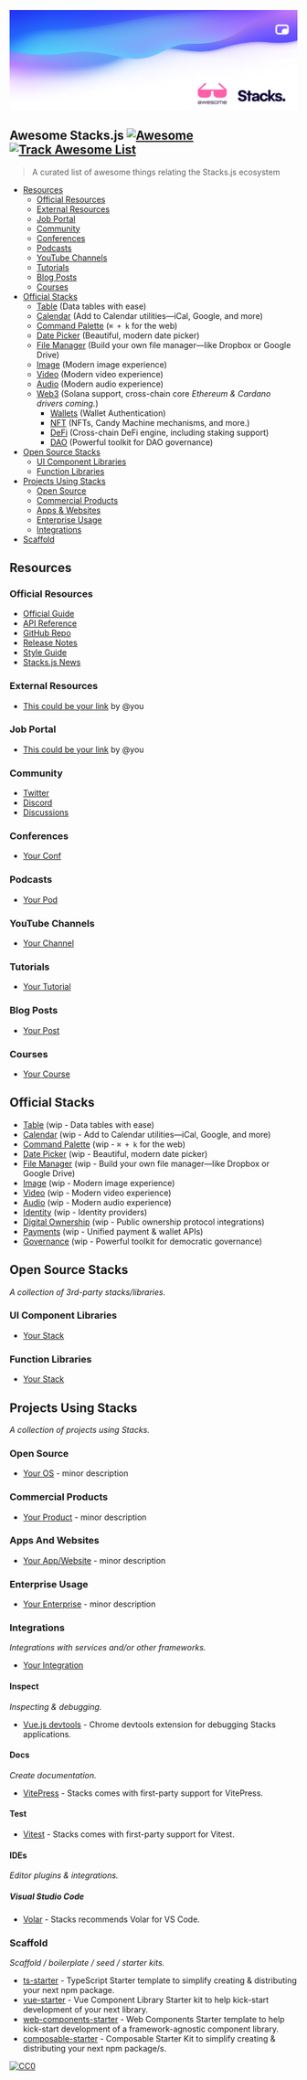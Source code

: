 <p align="center"><img src="assets/cover_awesome.png" alt="Social Card of Awesome Stacks"></p>

## Awesome Stacks.js [![Awesome](https://cdn.rawgit.com/sindresorhus/awesome/d7305f38d29fed78fa85652e3a63e154dd8e8829/media/badge.svg)](https://github.com/sindresorhus/awesome) [![Track Awesome List](https://www.trackawesomelist.com/badge.svg)](https://www.trackawesomelist.com/stacksjs/awesome-stacks)

> A curated list of awesome things relating the Stacks.js ecosystem

- [Resources](#resources)
  - [Official Resources](#official-resources)
  - [External Resources](#external-resources)
  - [Job Portal](#job-portal)
  - [Community](#community)
  - [Conferences](#conferences)
  - [Podcasts](#podcasts)
  - [YouTube Channels](#youtube-channels)
  - [Tutorials](#tutorials)
  - [Blog Posts](#blog-posts)
  - [Courses](#courses)
- [Official Stacks](#official-stacks)
  - [Table](https://github.com/stacksjs/table) (Data tables with ease)
  - [Calendar](https://github.com/stacksjs/calendar) (Add to Calendar utilities—iCal, Google, and more)
  - [Command Palette](https://github.com/stacksjs/command-palette) (`⌘ + k` for the web)
  - [Date Picker](https://github.com/stacksjs/date-picker) (Beautiful, modern date picker)
  - [File Manager](https://github.com/stacksjs/file-manager) (Build your own file manager—like Dropbox or Google Drive)
  - [Image](https://github.com/stacksjs/image) (Modern image experience)
  - [Video](https://github.com/stacksjs/video) (Modern video experience)
  - [Audio](https://github.com/stacksjs/audio) (Modern audio experience)
  - [Web3](https://github.com/stacksjs/web3) (Solana support, cross-chain core _Ethereum & Cardano drivers coming._)
    - [Wallets](https://github.com/stacksjs/wallets) (Wallet Authentication)
    - [NFT](https://github.com/stacksjs/nft) (NFTs, Candy Machine mechanisms, and more.)
    - [DeFi](https://github.com/stacksjs/defi) (Cross-chain DeFi engine, including staking support)
    - [DAO](https://github.com/stacksjs/dao) (Powerful toolkit for DAO governance)
- [Open Source Stacks](#open-source-stacks)
  - [UI Component Libraries](#ui-component-libraries)
  - [Function Libraries](#function-libraries)
- [Projects Using Stacks](#projects-using-stacks)
  - [Open Source](#open-source)
  - [Commercial Products](#commercial-products)
  - [Apps & Websites](#apps-and-websites)
  - [Enterprise Usage](#enterprise-usage)
  - [Integrations](#integrations)
- [Scaffold](#scaffold)

## Resources

### Official Resources

- [Official Guide](http://stacks.ow3.org/guide/)
- [API Reference](http://stacks.ow3.org/api/)
- [GitHub Repo](https://github.com/stacksjs/stacks)
- [Release Notes](https://github.com/stacksjs/stacks/releases)
- [Style Guide](http://stacks.ow3.org/style-guide/)
- [Stacks.js News](https://news.ow3.org/)

### External Resources

- [This could be your link](https://stacks.ow3.org) by @you

### Job Portal

- [This could be your link](https://stacks.ow3.org) by @you

### Community

- [Twitter](https://twitter.com/stacksjs)
- [Discord](https://discord.ow3.org/)
- [Discussions](https://github.com/stacksjs/stacks/discussions/)

### Conferences

- [Your Conf](https://ow3.org)

### Podcasts

- [Your Pod](https://ow3.org)

### YouTube Channels

- [Your Channel](https://ow3.org)

### Tutorials

- [Your Tutorial](https://ow3.org)

### Blog Posts

- [Your Post](https://ow3.org)

### Courses

- [Your Course](https://ow3.org)

## Official Stacks

- [Table](https://github.com/stacksjs/table) (wip - Data tables with ease)
- [Calendar](https://github.com/stacksjs/calendar) (wip - Add to Calendar utilities—iCal, Google, and more)
- [Command Palette](https://github.com/stacksjs/command-palette) (wip - `⌘ + k` for the web)
- [Date Picker](https://github.com/stacksjs/date-picker) (wip - Beautiful, modern date picker)
- [File Manager](https://github.com/stacksjs/file-manager) (wip - Build your own file manager—like Dropbox or Google Drive)
- [Image](https://github.com/stacksjs/image) (wip - Modern image experience)
- [Video](https://github.com/stacksjs/video) (wip - Modern video experience)
- [Audio](https://github.com/stacksjs/audio) (wip - Modern audio experience)
- [Identity](https://github.com/stacksjs/identity) (wip - Identity providers)
- [Digital Ownership](https://github.com/stacksjs/ownerhsip) (wip - Public ownership protocol integrations)
- [Payments](https://github.com/stacksjs/defi) (wip - Unified payment & wallet APIs)
- [Governance](https://github.com/stacksjs/governance) (wip - Powerful toolkit for democratic governance)

## Open Source Stacks

_A collection of 3rd-party stacks/libraries._

### UI Component Libraries

- [Your Stack](https://ow3.org)

### Function Libraries

- [Your Stack](https://ow3.org)

## Projects Using Stacks

_A collection of projects using Stacks._

### Open Source

- [Your OS](https://ow3.org) - minor description

### Commercial Products

- [Your Product](https://ow3.org) - minor description

### Apps And Websites

- [Your App/Website](https://ow3.org) - minor description

### Enterprise Usage

- [Your Enterprise](https://ow3.org) - minor description

### Integrations

_Integrations with services and/or other frameworks._

- [Your Integration](https://ow3.org)

#### Inspect

_Inspecting & debugging._

- [Vue.js devtools](https://github.com/vuejs/vue-devtools) - Chrome devtools extension for debugging Stacks applications.

#### Docs

_Create documentation._

- [VitePress](https://vitepress.vuejs.org/) - Stacks comes with first-party support for VitePress.

#### Test

- [Vitest](https://vitest.dev/) - Stacks comes with first-party support for Vitest.

#### IDEs

_Editor plugins & integrations._

##### Visual Studio Code

- [Volar](https://github.com/johnsoncodehk/volar) - Stacks recommends Volar for VS Code. 

### Scaffold

_Scaffold / boilerplate / seed / starter kits._

- [ts-starter](https://github.com/ow3org/ts-starter) - TypeScript Starter template to simplify creating & distributing your next npm package.
- [vue-starter](https://github.com/ow3org/vue-starter) - Vue Component Library Starter kit to help kick-start development of your next library.
- [web-components-starter](https://github.com/ow3org/web-components-starter) - Web Components Starter template to help kick-start development of a framework-agnostic component library.
- [composable-starter](https://github.com/ow3org/composable-starter) - Composable Starter Kit to simplify creating & distributing your next npm package/s.

[![CC0](https://i.creativecommons.org/p/zero/1.0/88x31.png)](https://creativecommons.org/publicdomain/zero/1.0/)
